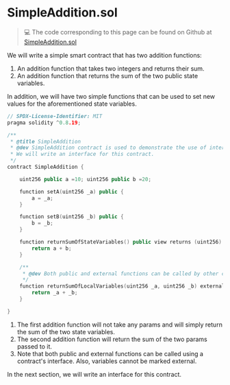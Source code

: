 # SimpleAddition.sol

> 💻 The code corresponding to this page can be found on Github at [SimpleAddition.sol](https://github.com/Genesis3800/Solidity-in-Foundry-Repo/blob/main/src/SolidityBasics/Interfaces/SimpleAddition.sol)

We will write a simple smart contract that has two addition functions:

1. An addition function that takes two integers and returns their sum.
2. An addition function that returns the sum of the two public state variables.

In addition, we will have two simple functions that can be used to set new values for the aforementioned state variables.

```cpp
// SPDX-License-Identifier: MIT
pragma solidity ^0.8.19;

/**
 * @title SimpleAddition
 * @dev SimpleAddition contract is used to demonstrate the use of interfaces.
 * We will write an interface for this contract.
 */
contract SimpleAddition {

    uint256 public a =10; uint256 public b =20;

    function setA(uint256 _a) public {
        a = _a;
    }

    function setB(uint256 _b) public {
        b = _b;
    }

    function returnSumOfStateVariables() public view returns (uint256) {
        return a + b;
    }

    /**
     * @dev Both public and external functions can be called by other contracts.
     */
    function returnSumOfLocalVariables(uint256 _a, uint256 _b) external pure returns (uint256) {
        return _a + _b;
    }

}
```

1. The first addition function will not take any params and will simply return the sum of the two state variables.
2. The second addition function will return the sum of the two params passed to it.
3. Note that both public and external functions can be called using a contract's interface. Also, variables cannot be marked external.

In the next section, we will write an interface for this contract.
